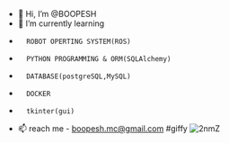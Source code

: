 - 👋 Hi, I’m @BOOPESH
- 🌱 I’m currently learning 
-       ROBOT OPERTING SYSTEM(ROS)
-       PYTHON PROGRAMMING & ORM(SQLAlchemy)
-       DATABASE(postgreSQL,MySQL)
-       DOCKER
-       tkinter(gui)
- 📫 reach me - boopesh.mc@gmail.com
#giffy
![2nmZ](https://user-images.githubusercontent.com/105548657/191098206-1961dcea-05bb-4db2-b6f0-7389f52e3516.gif)
<!---
BOOPESH-foxy/BOOPESH-foxy is a ✨ special ✨ repository because its `README.md` (this file) appears on your GitHub profile.
You can click the Preview link to take a look at your changes.
--->
